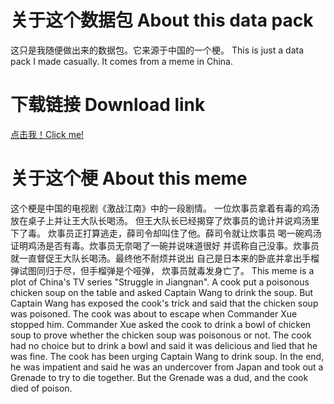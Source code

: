 # 关于这个数据包 About this data pack
这只是我随便做出来的数据包。它来源于中国的一个梗。
This is just a data pack I made casually.
It comes from a meme in China.
# 下载链接 Download link
[点击我！Click me!](https://modrinth.com/mod/chicken-soup-is-coming)
# 关于这个梗 About this meme
这个梗是中国的电视剧《激战江南》中的一段剧情。
一位炊事员拿着有毒的鸡汤放在桌子上并让王大队长喝汤。
但王大队长已经揭穿了炊事员的诡计并说鸡汤里下了毒。
炊事员正打算逃走，薛司令却叫住了他。薛司令就让炊事员
喝一碗鸡汤证明鸡汤是否有毒。炊事员无奈喝了一碗并说味道很好
并谎称自己没事。炊事员就一直督促王大队长喝汤。最终他不耐烦并说出
自己是日本来的卧底并拿出手榴弹试图同归于尽，但手榴弹是个哑弹，
炊事员就毒发身亡了。
This meme is a plot of China's TV series "Struggle in Jiangnan".
A cook put a poisonous chicken soup on the table and asked Captain Wang to drink the soup.
But Captain Wang has exposed the cook's trick and said that the chicken soup was poisoned.
The cook was about to escape when Commander Xue stopped him.
Commander Xue asked the cook to drink a bowl of chicken soup to prove whether the chicken soup was poisonous or not.
The cook had no choice but to drink a bowl and said it was delicious and lied that he was fine.
The cook has been urging Captain Wang to drink soup.
In the end, he was impatient and said he was an undercover from Japan and took out a Grenade to try to die together.
But the Grenade was a dud, and the cook died of poison.
